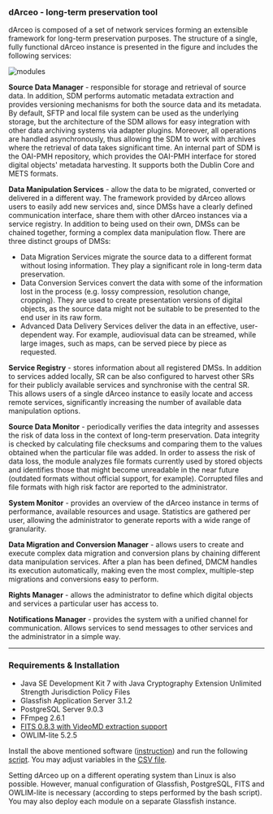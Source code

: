 ### dArceo - long-term preservation tool 

dArceo is composed of a set of network services forming an extensible framework for long-term preservation purposes. The structure of a single, fully functional dArceo instance is presented in the figure and includes the following services:

![modules](https://cloud.githubusercontent.com/assets/5885929/7822575/d1366796-03f6-11e5-8bc5-d23dacfccba6.png)

**Source Data Manager** - responsible for storage and retrieval of source data. In addition, SDM performs automatic metadata extraction and provides versioning mechanisms for both the source data and its metadata. By default, SFTP and local file system can be used as the underlying storage, but the architecture of the SDM allows for easy integration with other data archiving systems via adapter plugins. Moreover, all operations are handled asynchronously, thus allowing the SDM to work with archives where the retrieval of data takes significant time. An internal part of SDM is the OAI-PMH repository, which provides the OAI-PMH interface for stored digital objects' metadata harvesting. It supports both the Dublin Core and METS formats.

**Data Manipulation Services** - allow the data to be migrated, converted or delivered in a different way. The framework provided by dArceo allows users to easily add new services and, since DMSs have a clearly defined communication interface, share them with other dArceo instances via a service registry. In addition to being used on their own, DMSs can be chained together, forming a complex data manipulation flow. There are three distinct groups of DMSs:
* Data Migration Services migrate the source data to a different format without losing information. They play a significant role in long-term data preservation.
* Data Conversion Services convert the data with some of the information lost in the process (e.g. lossy compression, resolution change, cropping). They are used to create presentation versions of digital objects, as the source data might not be suitable to be presented to the end user in its raw form.
* Advanced Data Delivery Services deliver the data in an effective, user-dependent way. For example, audiovisual data can be streamed, while large images, such as maps, can be served piece by piece as requested.

**Service Registry** - stores information about all registered DMSs. In addition to services added locally, SR can be also configured to harvest other SRs for their publicly available services and synchronise with the central SR. This allows users of a single dArceo instance to easily locate and access remote services, significantly increasing the number of available data manipulation options.

**Source Data Monitor** - periodically verifies the data integrity and assesses the risk of data loss in the context of long-term preservation. Data integrity is checked by calculating file checksums and comparing them to the values obtained when the particular file was added. In order to assess the risk of data loss, the module analyzes file formats currently used by stored objects and identifies those that might become unreadable in the near future (outdated formats without official support, for example). Corrupted files and file formats with high risk factor are reported to the administrator.

**System Monitor** - provides an overview of the dArceo instance in terms of performance, available resources and usage. Statistics are gathered per user, allowing the administrator to generate reports with a wide range of granularity.

**Data Migration and Conversion Manager** - allows users to create and execute complex data migration and conversion plans by chaining different data manipulation services. After a plan has been defined, DMCM handles its execution automatically, making even the most complex, multiple-step migrations and conversions easy to perform.

**Rights Manager** - allows the administrator to define which digital objects and services a particular user has access to.

**Notifications Manager** - provides the system with a unified channel for communication. Allows services to send messages to other services and the administrator in a simple way.


---

### Requirements & Installation

* Java SE Development Kit 7 with Java Cryptography Extension Unlimited Strength Jurisdiction Policy Files
* Glassfish Application Server 3.1.2
* PostgreSQL Server 9.0.3
* FFmpeg 2.6.1
* [FITS 0.8.3 with VideoMD extraction support](http://github.com/opf-labs/fits/tree/ffmpeg-videomd-aes)
* OWLIM-lite 5.2.5

Install the above mentioned software ([instruction](http://github.com/psnc-dl/darceo/blob/master/wrdz/wrdz-ear/src/main/install/darceo-install/README.txt)) and run the following [script](http://github.com/psnc-dl/darceo/blob/master/wrdz/wrdz-ear/src/main/install/darceo-install/darceo-install.sh). You may adjust variables in the [CSV file](http://github.com/psnc-dl/darceo/blob/master/wrdz/wrdz-ear/src/main/install/darceo-install/vars.csv).

Setting dArceo up on a different operating system than Linux is also possible. However, manual configuration of Glassfish, PostgreSQL, FITS and OWLIM-lite is necessary (according to steps performed by the bash script). You may also deploy each module on a separate Glassfish instance. 

